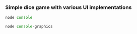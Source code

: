 ### Simple dice game with various UI implementations
```js
node console
```
```js
node console-graphics
```
